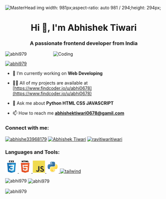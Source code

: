![MasterHead img width: 981px;aspect-ratio: auto 981 / 294;height: 294px;](https://www.mywebworld.in/wp-content/uploads/2018/05/web-design-kerala.gif)


<h1 align="center">Hi 👋, I'm Abhishek Tiwari</h1>
<h3 align="center">A passionate frontend developer from India</h3>

<img align="right" alt="Coding" width="350" src="https://cdn.dribbble.com/users/1162077/screenshots/3848914/programmer.gif">


<p align="left"> <img src="https://komarev.com/ghpvc/?username=abhi979&label=Profile%20views&color=0e75b6&style=flat" alt="abhi979" /> </p>

<p align="left"> <a href="https://github.com/ryo-ma/github-profile-trophy"><img src="https://github-profile-trophy.vercel.app/?username=abhi979" alt="abhi979" /></a> </p>

- 🔭 I’m currently working on **Web Developing**

- 👨‍💻 All of my projects are available at [https://www.findcoder.io/u/abhi0678](https://www.findcoder.io/u/abhi0678)

- 💬 Ask me about **Python HTML CSS JAVASCRIPT**

- 📫 How to reach me **abhishektiwari0678@gamil.com**

<h3 align="left">Connect with me:</h3>




<p align="left">
<a href="https://twitter.com/abhishe33968179" target="blank"><img align="center" src="https://raw.githubusercontent.com/rahuldkjain/github-profile-readme-generator/master/src/images/icons/Social/twitter.svg" alt="abhishe33968179" height="30" width="40" /></a>
<a href="https://linkedin.com/in/abhishek-tiwari" target="blank"><img align="center" src="https://raw.githubusercontent.com/rahuldkjain/github-profile-readme-generator/master/src/images/icons/Social/linked-in-alt.svg" alt="Abhishek Tiwari" height="30" width="40" /></a>
<a href="https://instagram.com/ravitiwaritiwari" target="blank"><img align="center" src="https://raw.githubusercontent.com/rahuldkjain/github-profile-readme-generator/master/src/images/icons/Social/instagram.svg" alt="ravitiwaritiwari" height="30" width="40" /></a>
</p>

<h3 align="left">Languages and Tools:</h3>
<p align="left"> <a href="https://www.w3schools.com/css/" target="_blank" rel="noreferrer"> <img src="https://raw.githubusercontent.com/devicons/devicon/master/icons/css3/css3-original-wordmark.svg" alt="css3" width="40" height="40"/> </a> <a href="https://www.w3.org/html/" target="_blank" rel="noreferrer"> <img src="https://raw.githubusercontent.com/devicons/devicon/master/icons/html5/html5-original-wordmark.svg" alt="html5" width="40" height="40"/> </a> <a href="https://developer.mozilla.org/en-US/docs/Web/JavaScript" target="_blank" rel="noreferrer"> <img src="https://raw.githubusercontent.com/devicons/devicon/master/icons/javascript/javascript-original.svg" alt="javascript" width="40" height="40"/> </a> <a href="https://www.python.org" target="_blank" rel="noreferrer"> <img src="https://raw.githubusercontent.com/devicons/devicon/master/icons/python/python-original.svg" alt="python" width="40" height="40"/> </a> <a href="https://tailwindcss.com/" target="_blank" rel="noreferrer"> <img src="https://www.vectorlogo.zone/logos/tailwindcss/tailwindcss-icon.svg" alt="tailwind" width="40" height="40"/> </a> </p>

<p><img align="left" src="https://github-readme-stats.vercel.app/api/top-langs?username=abhi979&show_icons=true&locale=en&layout=compact" alt="abhi979" /></p>

<p>&nbsp;<img align="center" src="https://github-readme-stats.vercel.app/api?username=abhi979&show_icons=true&locale=en" alt="abhi979" /></p>

<p><img align="center" src="https://github-readme-streak-stats.herokuapp.com/?user=abhi979&" alt="abhi979" /></p>
